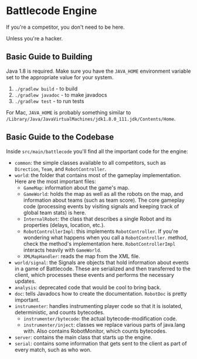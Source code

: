 Battlecode Engine
=================

If you're a competitor, you don't need to be here.

Unless you're a hacker.

Basic Guide to Building
-----------------------
Java 1.8 is required. Make sure you have the `JAVA_HOME` environment variable set to the appropriate value for your system.

1. `./gradlew build` - to build
2. `./gradlew javadoc` - to make javadocs
3. `./gradlew test` - to run tests

For Mac, `JAVA_HOME` is probably something similar to `/Library/Java/JavaVirtualMachines/jdk1.8.0_111.jdk/Contents/Home`.

Basic Guide to the Codebase
---------------------------

Inside `src/main/battlecode` you'll find all the important code for the engine:
* `common`: the simple classes available to all competitors, such as `Direction`, `Team`, and `RobotController`.
* `world`: the folder that contains most of the gameplay implementation. Here are the most important files:
  * `GameMap`: information about the game's map.
  * `GameWorld`: holds the map as well as all the robots on the map, and information about teams (such as team score).
    The core gameplay code (processing events by visiting signals and keeping track of global team stats) is here.
  * `InternalRobot`: the class that describes a single Robot and its properties (delays, location, etc.).
  * `RobotControllerImpl`: this implements `RobotController`. If you're wondering what happens when you call a `RobotController`.
    method, check the method's implementation here. `RobotControllerImpl` interacts heavily with `GameWorld`.
  * `XMLMapHandler`: reads the map from the XML file.
* `world/signal`: the Signals are objects that hold information about events in a game of Battlecode.
These are serialized and then transferred to the client, which processes these events and performs the
necessary updates.
* `analysis`: deprecated code that would be cool to bring back.
* `doc`: tells Javadocs how to create the documentation. `RobotDoc` is pretty important.
* `instrumenter`: handles instrumenting player code so that it is isolated, deterministic, and counts bytecodes.
  * `instrumenter/bytecode`: the actual bytecode-modification code.
  * `instrumenter/inject`: classes we replace various parts of java.lang with. Also contains RobotMonitor, which counts bytecodes.
* `server`: contains the main class that starts up the engine.
* `serial`: contains some information that gets sent to the client as part of every match, such as who won.
